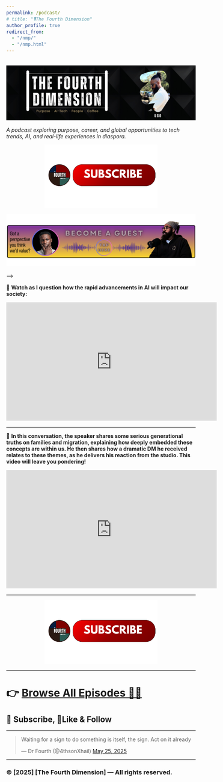 ```yaml
---
permalink: /podcast/
# title: "🎙️The Fourth Dimension"
author_profile: true
redirect_from: 
  - "/nmp/"
  - "/nmp.html"
---
```

<!-- # 🎙️ [The Fourth Dimension] -->

<br/><img src='/images/BANNER YOUTUBE (4).png'>


<!-- ![[sub](/images/subscribe.png)](https://www.youtube.com/@theforth_dimension?sub_confirmation=1){: .align-center width = "30px}
 -->

_A podcast exploring purpose, career, and global opportunities to tech trends, AI, and real-life experiences in diaspora._

<p align="center">
  <a href="https://www.youtube.com/@theforth_dimension?sub_confirmation=1">
    <img src="/images/subscribe.png" alt="Alt text" width="300"/>
  </a>
</p>


<p align="center">
  <a href="https://forms.gle/UKx8kb9nuRcQNqnU6">
    <img src="/images/guest3.png" alt="Alt text" width="800"/>
  </a>
</p>



<!-- 
<form id="customForm">
  <label for="name">Brand Name</label><br>
  <input type="text" id="name" name="name" required><br><br>

  <label for="email">Email</label><br>
  <input type="email" id="email" name="email" required><br><br>

  <label for="session">Session Type</label><br>
  <select id="session" name="session" required>
    <option value="In-Person (Brisbane residents only!)">In-Person (Brisbane residents only!)</option>
    <option value="Online via Google Meet">Online via Google Meet</option>
    <option value="Live on Facebook/TikTok">Live on Facebook/TikTok</option>
  </select><br><br>

  <label for="topic">Topic of Interest</label><br>
  <input type="topic" id="topic" name="topic" required><br><br>

  <label>Select to confirm agreement</label><br>
  <input type="checkbox" id="ai" name="topics" value="AI"><label for="ai">I consent to being audio and/or video recorded for the Fourth Dimension Podcast.</label><br>
  <input type="checkbox" id="ml" name="topics" value="ML"><label for="ml">I authorize the use of my voice, likeness, and shared content across podcast platforms and promotional materials.</label><br>
  <input type="checkbox" id="data" name="topics" value="Data"><label for="data">I understand I will not receive financial compensation.</label><br>
  <input type="checkbox" id="dat2" name="topics" value="Data2"><label for="data2">I waive rights to approve final edits or use of materials.</label><br>
  <input type="checkbox" id="dat3" name="topics" value="Data3"><label for="data3">I confirm any material I share is either original or appropriately licensed.</label><br><br>

  <label for="name">Signature (Type your full legal name)</label><br>
  <input type="text" id="name2" name="name2" required><br><br>

  <label for="date">Preferred Date</label><br>
  <input type="date" id="date" name="date" required><br><br>

  <!-- <label for="message">Message</label><br>
  <textarea id="message" name="message" rows="4"></textarea><br><br> -->

  <!-- <button type="submit">Submit & Continue</button>
</form>

<script>
  document.getElementById("customForm").addEventListener("submit", function(e) {
    e.preventDefault();

    // --- Collect form data
    const topics = Array.from(document.querySelectorAll('input[name="topics"]:checked')).map(cb => cb.value);

    const formData = {
      name: document.getElementById("name").value,
      email: document.getElementById("email").value,
      session: document.getElementById("session").value,
      session: document.getElementById("dat2").value,
      session: document.getElementById("dat3").value,
      session: document.getElementById("name2").value,
      session: document.getElementById("date").value,
      topics: topics.join(", "),
      message: document.getElementById("message").value
    };

    // --- Send to Google Sheets (via Google Apps Script Web App)
    fetch("https://forms.gle/UKx8kb9nuRcQNqnU6", {
      method: "POST",
      mode: "no-cors",
      headers: { "Content-Type": "application/json" },
      body: JSON.stringify(formData)
    });

    // --- Redirect to Calendly
    window.location.href = "https://calendly.com/yourusername/30min";
  });
</script> --> -->

<!-- ---

## 👋 Welcome  
Welcome to **The Fourth Dimension**, where we bring you authentic conversations, bold insights, and untold stories.  
Our mission is simple: **spark meaningful dialogue and inspire change**.  

---

## 📢 Latest Episode  

**Episode [#] — [Title]**  
🗓️ Released: [Date]  
🎧 Guest: [Guest Name]  

> "[One-liner teaser from the episode]"   -->

🎥 **Watch as I question how the rapid advancements in AI will impact our society:**  

<!-- YouTube Embed -->
<iframe width="560" height="315" src="https://www.youtube.com/embed/ZSSSeRvRtQI?si=zVG3uIzcApR4wLzR" title="YouTube video player" frameborder="0" allow="accelerometer; autoplay; clipboard-write; encrypted-media; gyroscope; picture-in-picture; web-share" referrerpolicy="strict-origin-when-cross-origin" allowfullscreen></iframe>

---

🎥 **In this conversation, the speaker shares some serious generational truths on families and migration, explaining how deeply embedded these concepts are within us. He then shares how a dramatic DM he received relates to these themes, as he delivers his reaction from the studio. This  video will leave you pondering!**
<iframe width="560" height="315" src="https://www.youtube.com/embed/dwvW6MFxI9I?si=iCRkUXb_n_R9aVvI" title="YouTube video player" frameborder="0" allow="accelerometer; autoplay; clipboard-write; encrypted-media; gyroscope; picture-in-picture; web-share" referrerpolicy="strict-origin-when-cross-origin" allowfullscreen></iframe>

---

<p align="center">
  <a href="https://www.youtube.com/@theforth_dimension?sub_confirmation=1">
    <img src="/images/subscribe.png" alt="Alt text" width="300"/>
  </a>
</p>

---

# 👉 [Browse All Episodes 🚀🔥](https://www.youtube.com/@theforth_dimension)  

## 📲 Subscribe, 🔔Like & Follow

---
<blockquote class="twitter-tweet" data-media-max-width="560"><p lang="en" dir="ltr">Waiting for a sign to do something is itself, the sign. Act on it already</p>&mdash; Dr Fourth (@4thsonXhail) <a href="https://twitter.com/4thsonXhail/status/1926736999303537117?ref_src=twsrc%5Etfw">May 25, 2025</a></blockquote> <script async src="https://platform.twitter.com/widgets.js" charset="utf-8"></script>









<!-- YouTube Embed
<iframe width="100%" height="315" 
src="https://www.youtube.com/watch?v=ZSSSeRvRtQI" 
title="YouTube video player" frameborder="0" 
allow="accelerometer; autoplay; clipboard-write; encrypted-media; gyroscope; picture-in-picture" 
allowfullscreen></iframe>   -->

---
<!-- 
## 🙌 About the Host  
👤 **[Your Name]**  
[Short 2–3 sentence bio: highlight your background, why you started the podcast, and what listeners can expect.]  

---

## 📬 Contact  
Got feedback, questions, or want to be a guest?  
📧 [youremail@example.com]  
🌍 [Your Website/Social Links]  

--- -->

### © [2025] [The Fourth Dimension] — All rights reserved.

